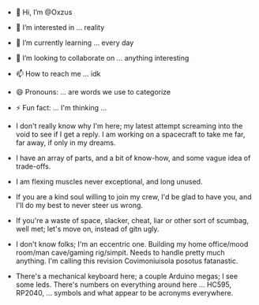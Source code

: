 - 👋 Hi, I’m @Oxzus
- 👀 I’m interested in ... reality
- 🌱 I’m currently learning ... every day
- 💞️ I’m looking to collaborate on ... anything interesting
- 📫 How to reach me ... idk
- 😄 Pronouns: ... are words we use to categorize
- ⚡ Fun fact: ... I'm thinking ...

- I don't really know why I'm here; my latest attempt screaming into the void to see if I get a reply.  I am working on a spacecraft to take me far, far away, if only in my dreams.

- I have an array of parts, and a bit of know-how, and some vague idea of trade-offs.

- I am flexing muscles never exceptional, and long unused.

- If you are a kind soul willing to join my crew, I'd be glad to have you, and I'll do my best to never steer us wrong.

- If you're a waste of space, slacker, cheat, liar or other sort of scumbag, well met; let's move on, instead of gitn ugly.

- I don't know folks; I'm an eccentric one.  Building my home office/mood room/man cave/gaming rig/simpit.  Needs to handle pretty much anything.  I'm calling this revision Covimoniuisola posotus fatanastic.

- There's a mechanical keyboard here; a couple Arduino megas; I see some leds.  There's numbers on everything around here ... HC595, RP2040, ... symbols and what appear to be acronyms everywhere.

<!---
Oxzus/Oxzus is a ✨ special ✨ repository because its `README.md` (this file) appears on your GitHub profile.
You can click the Preview link to take a look at your changes.
--->
